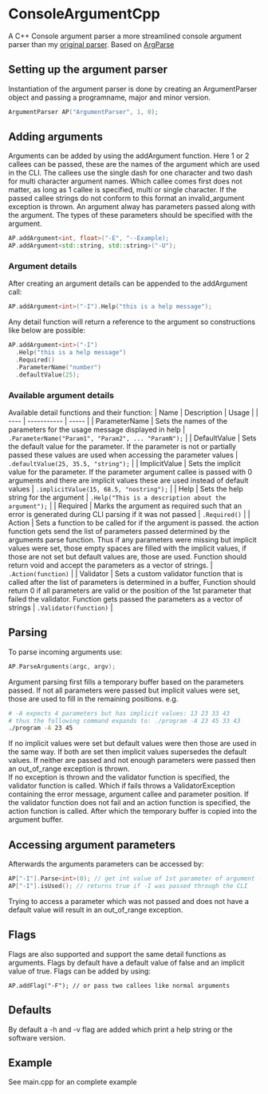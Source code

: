 # ConsoleArgumentCpp
A C++ Console argument parser a more streamlined console argument parser than my [original parser](https://github.com/Imrekorf/ConsoleArgumentParser). 
Based on [ArgParse](https://github.com/p-ranav/argparse)

## Setting up the argument parser
Instantiation of the argument parser is done by creating an ArgumentParser object and passing a programname, major and minor version.<br>
```c++
ArgumentParser AP("ArgumentParser", 1, 0);
```

## Adding arguments
Arguments can be added by using the addArgument function. Here 1 or 2 callees can be passed, these are the names of the argument which are used in the CLI.
The callees use the single dash for one character and two dash for multi character argument names. Which callee comes first does not matter, as long as 1 callee is specified, multi or single character.
If the passed callee strings do not conform to this format an invalid_argument exception is thrown.
An argument alway has parameters passed along with the argument. The types of these parameters should be specified with the argument.
```c++
AP.addArgument<int, float>("-E", "--Example);
AP.addArgument<std::string, std::string>("-U");
```
### Argument details
After creating an argument details can be appended to the addArgument call:
```c++
AP.addArgument<int>("-I").Help("this is a help message");
```
Any detail function will return a reference to the argument so constructions like below are possible:
```c++
AP.addArgument<int>("-I")
  .Help("this is a help message")
  .Required()
  .ParameterName("number")
  .defaultValue(25);
```

### Available argument details
Available detail functions and their function:
| Name | Description | Usage |
| ---- | ----------- | ----- |
| ParameterName | Sets the names of the parameters for the usage message displayed in help | ``` .ParameterName("Param1", "Param2", ... "ParamN");``` |
| DefaultValue | Sets the default value for the parameter. If the parameter is not or partially passed these values are used when accessing the parameter values | ```.defaultValue(25, 35.5, "string");``` |
| ImplicitValue | Sets the implicit value for the parameter. If the parameter argument callee is passed with 0 arguments and there are implicit values these are used instead of default values | ```.implicitValue(15, 68.5, "nostring");``` |
| Help | Sets the help string for the argument | ```.Help("This is a description about the argument");``` |
| Required | Marks the argument as required such that an error is generated during CLI parsing if it was not passed | ```.Required()``` |
| Action | Sets a function to be called for if the argument is passed. the action function gets send the list of parameters passed determined by the arguments parse function. Thus if any parameters were missing but implicit values were set, those empty spaces are filled with the implicit values, if those are not set but default values are, those are used. Function should return void and accept the parameters as a vector of strings.  | ```.Action(function)``` | 
| Validator | Sets a custom validator function that is called after the list of parameters is determined in a buffer, Function should return 0 if all parameters are valid or the position of the 1st parameter that failed the validator. Function gets passed the parameters as a vector of strings | ```.Validator(function)``` |

## Parsing
To parse incoming arguments use:
```C++
AP.ParseArguments(argc, argv);
```
Argument parsing first fills a temporary buffer based on the parameters passed. If not all parameters were passed but implicit values were set, those are used to fill in the remaining positions. e.g.
```bash
# -A expects 4 parameters but has implicit values: 13 23 33 43
# thus the following command expands to: ./program -A 23 45 33 43
./program -A 23 45
```
If no implicit values were set but default values were then those are used in the same way. If both are set then implicit values supersedes the default values.
If neither are passed and not enough parameters were passed then an out_of_range exception is thrown.<br>
If no exception is thrown and the validator function is specified, the validator function is called. Which if fails throws a ValidatorException containing the error message, argument callee and parameter position.
If the validator function does not fail and an action function is specified, the action function is called.
After which the temporary buffer is copied into the argument buffer.

## Accessing argument parameters
Afterwards the arguments parameters can be accessed by:
```C++ 
AP["-I"].Parse<int>(0); // get int value of 1st parameter of argument -I
AP["-I"].isUsed(); // returns true if -I was passed through the CLI
```
Trying to access a parameter which was not passed and does not have a default value will result in an out_of_range exception.

## Flags
Flags are also supported and support the same detail functions as arguments.
Flags by default have a default value of false and an implicit value of true. 
Flags can be added by using:
```
AP.addFlag("-F"); // or pass two callees like normal arguments
```

## Defaults
By default a -h and -v flag are added which print a help string or the software version.

## Example
See main.cpp for an complete example